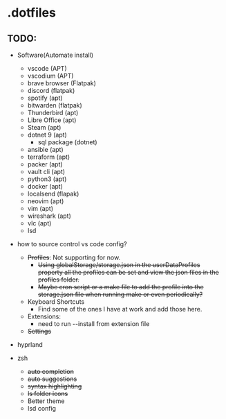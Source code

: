 # .dotfiles

## TODO:
- Software(Automate install)
    - vscode (APT)
    - vscodium (APT)
    - brave browser (Flatpak)
    - discord (flatpak)
    - spotify (apt)
    - bitwarden (flatpak)
    - Thunderbird (apt)
    - Libre Office (apt)
    - Steam (apt)
    - dotnet 9 (apt)
        - sql package (dotnet)
    - ansible (apt)
    - terraform (apt)
    - packer (apt)
    - vault cli (apt)
    - python3 (apt)
    - docker (apt)
    - localsend (flapak)
    - neovim (apt)
    - vim (apt)
    - wireshark (apt)
    - vlc (apt)
    - lsd

- how to source control vs code config?
    - ~~Profiles~~: Not supporting for now.
        - ~~Using globalStorage/storage.json in the userDataProfiles property all the profiles can be set and view the json files in the profiles folder.~~
        - ~~Maybe cron script or a make file to add the profile into the storage.json file when running make or even periodically?~~
    - Keyboard Shortcuts
        - Find some of the ones I have at work and add those here.
    - Extensions:
        - need to run --install from extension file
    - ~~Settings~~
- hyprland
- zsh
    - ~~auto completion~~
    - ~~auto suggestions~~
    - ~~syntax highlighting~~
    - ~~ls folder icons~~
    - Better theme
    - lsd config
